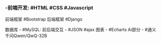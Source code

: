 ### -前端开发: #HTML #CSS  #Javascript

前端框架 #Bootstrap
后端框架 #Django

数据库 - #MySQL:
前后端交互 - #JSON #ajax
 图表 - #Echarts
Ai部分 - #通义千问Qwen/QwQ-32B



